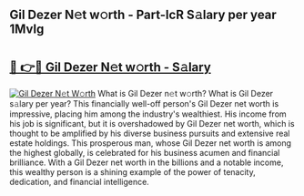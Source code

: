 ## Gil Dezer N𝚎t w𝚘rth - Part-lcR S𝚊lary per year 1Mvlg

# <h2><a href="http://gc4r2fl.nevu.top/?p=Gil+Dezer">🔗 👉🔴 Gil Dezer N𝚎t w𝚘rth - S𝚊lary</a></h2>

[![Gil Dezer N𝚎t W𝚘rth](https://i.imgur.com/Oavwk0R.jpeg)](http://gc4r2fl.nevu.top/?p=Gil+Dezer)
What is Gil Dezer n𝚎t w𝚘rth? What is Gil Dezer s𝚊lary per year?
This financially well-off person's Gil Dezer net worth is impressive, placing him among the industry's wealthiest. His income from his job is significant, but it is overshadowed by Gil Dezer net worth, which is thought to be amplified by his diverse business pursuits and extensive real estate holdings. This prosperous man, whose Gil Dezer net worth is among the highest globally, is celebrated for his business acumen and financial brilliance. With a Gil Dezer net worth in the billions and a notable income, this wealthy person is a shining example of the power of tenacity, dedication, and financial intelligence.
